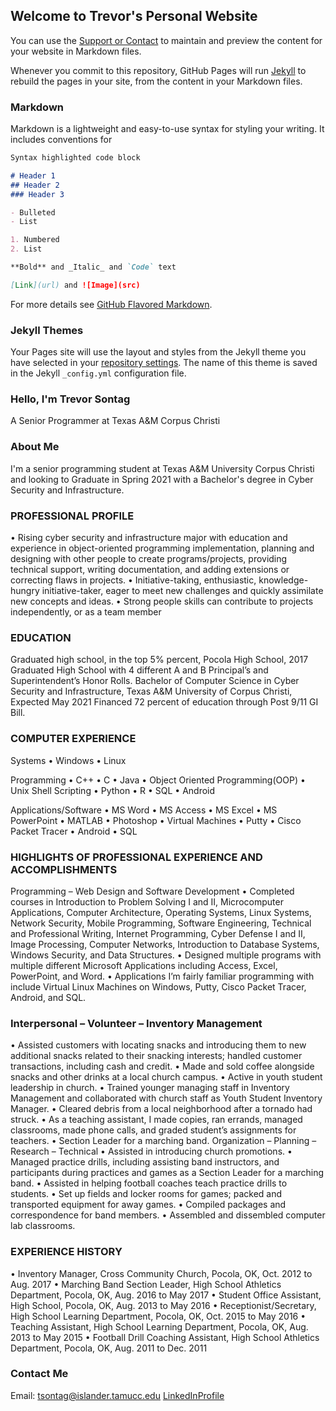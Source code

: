 ## Welcome to Trevor's Personal Website

You can use the [Support or Contact](https://www.linkedin.com/in/trevor-sontag-1b06571b7/) to maintain and preview the content for your website in Markdown files.

Whenever you commit to this repository, GitHub Pages will run [Jekyll](https://jekyllrb.com/) to rebuild the pages in your site, from the content in your Markdown files.

### Markdown

Markdown is a lightweight and easy-to-use syntax for styling your writing. It includes conventions for

```markdown
Syntax highlighted code block

# Header 1
## Header 2
### Header 3

- Bulleted
- List

1. Numbered
2. List

**Bold** and _Italic_ and `Code` text

[Link](url) and ![Image](src)
```

For more details see [GitHub Flavored Markdown](https://guides.github.com/features/mastering-markdown/).

### Jekyll Themes

Your Pages site will use the layout and styles from the Jekyll theme you have selected in your [repository settings](https://github.com/tsontag5/Personal-Website/settings). The name of this theme is saved in the Jekyll `_config.yml` configuration file.

### Hello, I'm Trevor Sontag
A Senior Programmer at Texas A&M Corpus Christi

### About Me

I'm a senior programming student at Texas A&M University Corpus Christi and looking to Graduate in Spring 2021 with a Bachelor's degree in Cyber Security and Infrastructure.

### PROFESSIONAL PROFILE

• Rising cyber security and infrastructure major with education and experience in object-oriented programming implementation, planning and designing with other people to create programs/projects, providing technical support, writing documentation, and adding extensions or correcting flaws in projects.
• Initiative-taking, enthusiastic, knowledge-hungry initiative-taker, eager to meet new challenges and quickly assimilate new concepts and ideas.
• Strong people skills can contribute to projects independently, or as a team member

### EDUCATION

Graduated high school, in the top 5% percent, Pocola High School, 2017
Graduated High School with 4 different A and B Principal’s and Superintendent’s Honor Rolls.
Bachelor of Computer Science in Cyber Security and Infrastructure, Texas A&M University of Corpus Christi, Expected May 2021
Financed 72 percent of education through Post 9/11 GI Bill.

### COMPUTER EXPERIENCE

Systems
• Windows
• Linux

Programming
• C++
• C
• Java
• Object Oriented Programming(OOP)
• Unix Shell Scripting
• Python
• R
• SQL
• Android

Applications/Software
• MS Word
• MS Access
• MS Excel
• MS PowerPoint
• MATLAB
• Photoshop
• Virtual Machines
• Putty
• Cisco Packet Tracer
• Android
• SQL

### HIGHLIGHTS OF PROFESSIONAL EXPERIENCE AND ACCOMPLISHMENTS

Programming – Web Design and Software Development
• Completed courses in Introduction to Problem Solving I and II, Microcomputer Applications, Computer Architecture, Operating Systems, Linux Systems, Network Security, Mobile Programming, Software Engineering, Technical and Professional Writing, Internet Programming, Cyber Defense I and II, Image Processing, Computer Networks, Introduction to Database Systems, Windows Security, and Data Structures.
• Designed multiple programs with multiple different Microsoft Applications including Access, Excel, PowerPoint, and Word.
• Applications I’m fairly familiar programming with include Virtual Linux Machines on Windows, Putty, Cisco Packet Tracer, Android, and SQL.

### Interpersonal – Volunteer – Inventory Management
• Assisted customers with locating snacks and introducing them to new additional snacks related to their snacking interests; handled customer transactions, including cash and credit.
• Made and sold coffee alongside snacks and other drinks at a local church campus.
• Active in youth student leadership in church.
• Trained younger managing staff in Inventory Management and collaborated with church staff as Youth Student Inventory Manager.
• Cleared debris from a local neighborhood after a tornado had struck.
• As a teaching assistant, I made copies, ran errands, managed classrooms, made phone calls, and graded student’s assignments for teachers.
• Section Leader for a marching band.
Organization – Planning – Research – Technical
• Assisted in introducing church promotions.
• Managed practice drills, including assisting band instructors, and participants during practices and games as a Section Leader for a marching band.
• Assisted in helping football coaches teach practice drills to students.
• Set up fields and locker rooms for games; packed and transported equipment for away games.
• Compiled packages and correspondence for band members.
• Assembled and dissembled computer lab classrooms.

### EXPERIENCE HISTORY
• Inventory Manager, Cross Community Church, Pocola, OK, Oct. 2012 to Aug. 2017
• Marching Band Section Leader, High School Athletics Department, Pocola, OK, Aug. 2016 to May 2017
• Student Office Assistant, High School, Pocola, OK, Aug. 2013 to May 2016
• Receptionist/Secretary, High School Learning Department, Pocola, OK, Oct. 2015 to May 2016
• Teaching Assistant, High School Learning Department, Pocola, OK, Aug. 2013 to May 2015
• Football Drill Coaching Assistant, High School Athletics Department, Pocola, OK, Aug. 2011 to Dec. 2011

### Contact Me

Email: tsontag@islander.tamucc.edu
[LinkedInProfile](https://www.linkedin.com/in/trevor-sontag-1b06571b7/)

